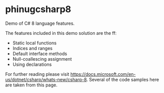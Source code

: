 # phinugcsharp8
Demo of C# 8 language features.

The features included in this demo solution are the ff:
- Static local functions
- Indices and ranges
- Default interface methods
- Null-coallescing assignment
- Using declarations

For further reading please visit https://docs.microsoft.com/en-us/dotnet/csharp/whats-new/csharp-8. Several of the code samples here are taken from this page.